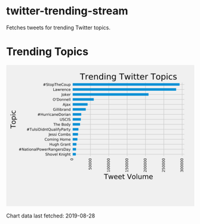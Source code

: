 # twitter-trending-stream
Fetches tweets for trending Twitter topics.

# Trending Topics
![Twitter trending topics bar chart](https://raw.githubusercontent.com/viperior/twitter-trending-stream/master/twitter_topics_by_tweet_volume_bar_chart.svg?sanitize=true)

Chart data last fetched: 2019-08-28
